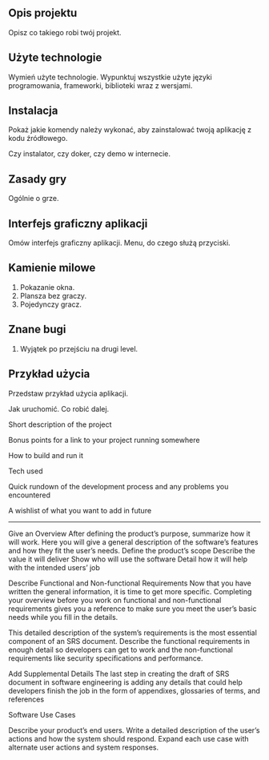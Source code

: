 ## Opis projektu

Opisz co takiego robi twój projekt.  

## Użyte technologie

Wymień użyte technologie. Wypunktuj wszystkie użyte języki programowania, frameworki, biblioteki wraz z wersjami.

## Instalacja

Pokaż jakie komendy należy wykonać, aby zainstalować twoją aplikację z kodu źródłowego.

Czy instalator, czy doker, czy demo w internecie.

## Zasady gry

Ogólnie o grze.

## Interfejs graficzny aplikacji

Omów interfejs graficzny aplikacji. Menu, do czego służą przyciski. 

## Kamienie milowe

1. Pokazanie okna.
2. Plansza bez graczy.
3. Pojedynczy gracz.

## Znane bugi

1. Wyjątek po przejściu na drugi level.

## Przykład użycia

Przedstaw przykład użycia aplikacji.

Jak uruchomić. Co robić dalej.


Short description of the project

Bonus points for a link to your project running somewhere

How to build and run it

Tech used

Quick rundown of the development process and any problems you encountered

A wishlist of what you want to add in future

----------

Give an Overview
After defining the product’s purpose, summarize how it will work. Here you will give a general description of the software’s features and how they fit the user’s needs.
Define the product’s scope
Describe the value it will deliver
Show who will use the software
Detail how it will help with the intended users’ job

Describe Functional and Non-functional Requirements
Now that you have written the general information, it is time to get more specific. Completing your overview before you work on functional and non-functional requirements gives you a reference to make sure you meet the user’s basic needs while you fill in the details.

This detailed description of the system’s requirements is the most essential component of an SRS document. Describe the functional requirements in enough detail so developers can get to work and the non-functional requirements like security specifications and performance.

Add Supplemental Details
The last step in creating the draft of SRS document in software engineering is adding any details that could help developers finish the job in the form of appendixes, glossaries of terms, and references

Software Use Cases

Describe your product’s end users.
Write a detailed description of the user’s actions and how the system should respond.
Expand each use case with alternate user actions and system responses.
